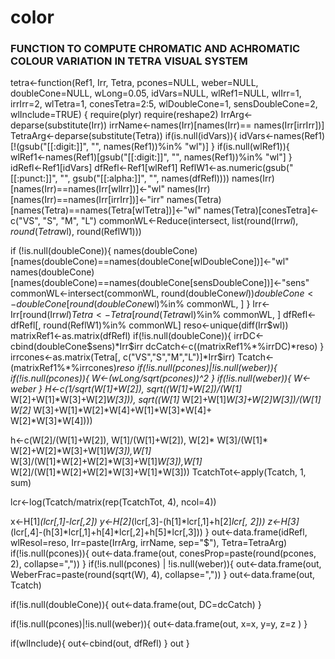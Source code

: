 # color
### FUNCTION TO COMPUTE CHROMATIC AND ACHROMATIC COLOUR VARIATION IN TETRA VISUAL SYSTEM  


tetra<-function(Ref1, Irr, Tetra, pcones=NULL, weber=NULL, doubleCone=NULL, wLong=0.05, idVars=NULL, wlRef1=NULL, wlIrr=1, irrIrr=2, wlTetra=1, conesTetra=2:5, wlDoubleCone=1, sensDoubleCone=2, wlInclude=TRUE)
 {
 require(plyr)
 require(reshape2)
 IrrArg<-deparse(substitute(Irr))
 irrName<-names(Irr)[names(Irr)== names(Irr[irrIrr])]
 TetraArg<-deparse(substitute(Tetra))
 if(is.null(idVars)){
 idVars<-names(Ref1)[!(gsub("[[:digit:]]", "", names(Ref1))%in% "wl")]
 }
 if(is.null(wlRef1)){
 wlRef1<-names(Ref1)[gsub("[[:digit:]]", "", names(Ref1))%in% "wl"]
 }
idRefl<-Ref1[idVars]
dfRefl<-Ref1[wlRef1]
ReflW1<-as.numeric(gsub("[[:punct:]]", "", gsub("[[:alpha:]]", "", names(dfRefl))))
names(Irr)[names(Irr)==names(Irr[wlIrr])]<-"wl"
names(Irr)[names(Irr)==names(Irr[irrIrr])]<-"irr"
names(Tetra)[names(Tetra)==names(Tetra[wlTetra])]<-"wl"
names(Tetra)[conesTetra]<-c("VS", "S", "M", "L")
commonWL<-Reduce(intersect, list(round(Irr$wl), round(Tetra$wl), round(ReflW1)))

if (!is.null(doubleCone)){
names(doubleCone)[names(doubleCone)==names(doubleCone[wlDoubleCone])]<-"wl"
names(doubleCone)[names(doubleCone)==names(doubleCone[sensDoubleCone])]<-"sens"
commonWL<-intersect(commonWL, round(doubleCone$wl))
doubleCone<-doubleCone[round(doubleCone$wl)%in% commonWL,
]
}
Irr<-Irr[round(Irr$wl)%in%commonWL, ]
Tetra<-Tetra[round(Tetra$wl)%in% commonWL, ]
dfRefl<-dfRefl[, round(ReflW1)%in% commonWL]
reso<-unique(diff(Irr$wl))
matrixRef1<-as.matrix(dfRefl)
if(!is.null(doubleCone)){
irrDC<-cbind(doubleCone$sens)*Irr$irr
dcCatch<-c((matrixRef1%*%irrDC)*reso)
}
irrcones<-as.matrix(Tetra[, c("VS","S","M","L")]*Irr$irr)
Tcatch<-(matrixRef1%*%irrcones)*reso
if(!is.null(pcones)|!is.null(weber)){
if(!is.null(pcones)){
W<-(wLong/sqrt(pcones))^2
}
if(!is.null(weber)){
W<-weber
}
H<-c(1/sqrt(W[1]+W[2]), sqrt((W[1]+W[2])/(W[1]*
W[2]+W[1]*W[3]+W[2]*W[3])), sqrt((W[1]* 
W[2]+W[1]*W[3]+W[2]*W[3])/(W[1]* W[2]* 
W[3]+W[1]*W[2]*W[4]+W[1]*W[3]*W[4]+  
W[2]*W[3]*W[4])))

h<-c(W[2]/(W[1]+W[2]), W[1]/(W[1]+W[2]), W[2]* 
W[3]/(W[1]* W[2]+W[2]*W[3]+W[1]*W[3]),W[1]* 
W[3]/(W[1]*W[2]+W[2]*W[3]+W[1]*W[3]),W[1]* 
W[2]/(W[1]*W[2]+W[2]*W[3]+W[1]*W[3]))
TcatchTot<-apply(Tcatch, 1, sum)

lcr<-log(Tcatch/matrix(rep(TcatchTot, 4), ncol=4))

x<-H[1]*(lcr[,1]-lcr[,2])
y<-H[2]*(lcr[,3]-(h[1]*lcr[,1]+h[2]*lcr[,
2]))
z<-H[3]*(lcr[,4]-(h[3]*lcr[,1]+h[4]*lcr[,2]+h[5]*lcr[,3]))
}
out<-data.frame(idRefl, wlResol=reso, Irr=paste(IrrArg, 
irrName, sep="$"), Tetra=TetraArg)
if(!is.null(pcones)){
out<-data.frame(out, conesProp=paste(round(pcones, 2), collapse=","))
}
if(!is.null(pcones) | !is.null(weber)){
out<-data.frame(out, WeberFrac=paste(round(sqrt(W), 4), collapse=","))
}
out<-data.frame(out, Tcatch)

if(!is.null(doubleCone)){
out<-data.frame(out, DC=dcCatch)
}

if(!is.null(pcones)|!is.null(weber)){
out<-data.frame(out, x=x, y=y, z=z )
}

if(wlInclude){
out<-cbind(out, dfRefl)
}
out
}

